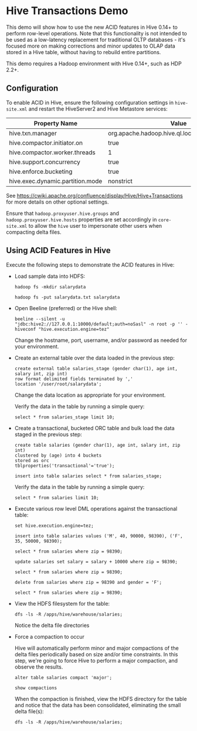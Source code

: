Hive Transactions Demo
======================

This demo will show how to use the new ACID features in Hive 0.14+ to perform row-level operations. Note that this functionality is not intended to be used as a low-latency replacement for traditional OLTP databases - it's focused more on making corrections and minor updates to OLAP data stored in a Hive table, without having to rebuild entire partitions.

This demo requires a Hadoop environment with Hive 0.14+, such as HDP 2.2+.

Configuration
-------------

To enable ACID in Hive, ensure the following configuration settings in `hive-site.xml` and restart the HiveServer2 and Hive Metastore services:

|Property Name|Value|
|-------------|-----|
|hive.txn.manager|org.apache.hadoop.hive.ql.lockmgr.DbTxnManager|
|hive.compactor.initiator.on|true|
|hive.compactor.worker.threads|1|
|hive.support.concurrency|true|
|hive.enforce.bucketing|true|
|hive.exec.dynamic.partition.mode|nonstrict|

See https://cwiki.apache.org/confluence/display/Hive/Hive+Transactions for more details on other optional settings.

Ensure that `hadoop.proxyuser.hive.groups` and `hadoop.proxyuser.hive.hosts` properties are set accordingly in `core-site.xml` to allow the `hive` user to impersonate other users when compacting delta files.

Using ACID Features in Hive
---------------------------

Execute the following steps to demonstrate the ACID features in Hive:

- Load sample data into HDFS:

  ```hadoop fs -mkdir salarydata```
  
  ```hadoop fs -put salarydata.txt salarydata```

- Open Beeline (preferred) or the Hive shell:

  ```beeline --silent -u "jdbc:hive2://127.0.0.1:10000/default;auth=noSasl" -n root -p '' -hiveconf "hive.execution.engine=tez"```

  Change the hostname, port, username, and/or password as needed for your environment.
  
- Create an external table over the data loaded in the previous step:

  ```
  create external table salaries_stage (gender char(1), age int, salary int, zip int)
  row format delimited fields terminated by ','
  location '/user/root/salarydata';
  ```
 
  Change the data location as appropriate for your environment.
 
  Verify the data in the table by running a simple query:
  
  ```select * from salaries_stage limit 10;```

- Create a transactional, bucketed ORC table and bulk load the data staged in the previous step:

  ```
  create table salaries (gender char(1), age int, salary int, zip int)
  clustered by (age) into 4 buckets
  stored as orc
  tblproperties('transactional'='true');
  ```
  
  ```insert into table salaries select * from salaries_stage;```

  Verify the data in the table by running a simple query:

  ```select * from salaries limit 10;```

- Execute various row level DML operations against the transactional table:

  ```set hive.execution.engine=tez;```

  ```insert into table salaries values ('M', 40, 90000, 98390), ('F', 35, 50000, 98390);```

  ```select * from salaries where zip = 98390;```

  ```update salaries set salary = salary + 10000 where zip = 98390;```

  ```select * from salaries where zip = 98390;```

  ```delete from salaries where zip = 98390 and gender = 'F';```

  ```select * from salaries where zip = 98390;```

- View the HDFS filesystem for the table:

  ```dfs -ls -R /apps/hive/warehouse/salaries;```

  Notice the delta file directories

- Force a compaction to occur

  Hive will automatically perform minor and major compactions of the delta files periodically based on size and/or time constraints. In this step, we're going to force Hive to perform a major compaction, and observe the results.

  ```alter table salaries compact 'major';```

  ```show compactions```

  When the compaction is finished, view the HDFS directory for the table and notice that the data has been consolidated, eliminating the small delta file(s):

  ```dfs -ls -R /apps/hive/warehouse/salaries;```
  
  
